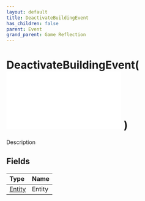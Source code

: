 ```yaml
---
layout: default
title: DeactivateBuildingEvent
has_children: false
parent: Event
grand_parent: Game Reflection
---
```

# DeactivateBuildingEvent( ![ EntityEventBase ](/game-reflection/events/entity_event_base.md) )
Description 

## Fields
| Type | Name |
|:-------------|:--------------|
| [Entity](/game-reflection/classes/entity.md) | Entity |
